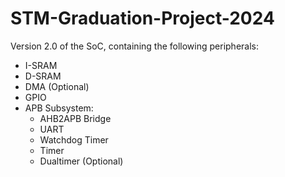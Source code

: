 # STM-Graduation-Project-2024

Version 2.0 of the SoC, containing the following peripherals:
- I-SRAM
- D-SRAM
- DMA (Optional)
- GPIO
- APB Subsystem:
    - AHB2APB Bridge
    - UART
    - Watchdog Timer
    - Timer
    - Dualtimer (Optional)
